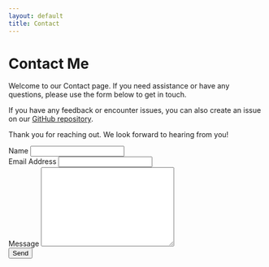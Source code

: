 ```yaml
---
layout: default
title: Contact
---
```


<div id="contact">
  <h1 class="pageTitle">Contact Me</h1>
  <div class="contactContent">
    <p>Welcome to our Contact page. If you need assistance or have any questions, please use the form below to get in touch.</p>
    <p>If you have any feedback or encounter issues, you can also create an issue on our <a href="https://github.com/awcodify/sysctlid">GitHub repository</a>.</p>
    <p>Thank you for reaching out. We look forward to hearing from you!</p>
  </div>


  <form action="https://formspree.io/f/xzbldqbr" method="POST">
    <label for="name">Name</label>
    <input type="text" id="name" name="name" class="full-width"><br>
    <label for="email">Email Address</label>
    <input type="email" id="email" name="_replyto" class="full-width"><br>
    <label for="message">Message</label>
    <textarea name="message" id="message" cols="30" rows="10" class="full-width"></textarea><br>
    <input type="submit" value="Send" class="button">
  </form>
</div>
